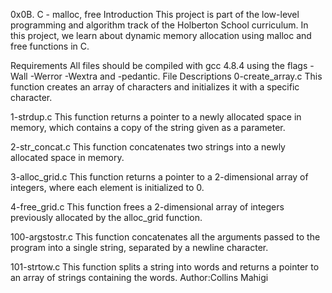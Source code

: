 0x0B. C - malloc, free
Introduction
This project is part of the low-level programming and algorithm track of the Holberton School curriculum. In this project, we learn about dynamic memory allocation using malloc and free functions in C.

Requirements
All files should be compiled with gcc 4.8.4 using the flags -Wall -Werror -Wextra and -pedantic.
File Descriptions
0-create_array.c
This function creates an array of characters and initializes it with a specific character.

1-strdup.c
This function returns a pointer to a newly allocated space in memory, which contains a copy of the string given as a parameter.

2-str_concat.c
This function concatenates two strings into a newly allocated space in memory.

3-alloc_grid.c
This function returns a pointer to a 2-dimensional array of integers, where each element is initialized to 0.

4-free_grid.c
This function frees a 2-dimensional array of integers previously allocated by the alloc_grid function.

100-argstostr.c
This function concatenates all the arguments passed to the program into a single string, separated by a newline character.

101-strtow.c
This function splits a string into words and returns a pointer to an array of strings containing the words.
Author:Collins Mahigi
